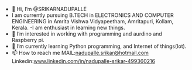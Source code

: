 - 👋 Hi, I’m @SRIKARNADUPALLE
- I am currently pursuing B.TECH in ELECTRONICS AND COMPUTER ENGINEERING in Amrita Vishwa Vidyapeetham,  Amritapuri, Kollam, Kerala.
-I am enthusiast in learning new things.
- 👀 I’m interested in working with programming and aurdino and Raspberry pi.
- 🌱 I’m currently learning Python programming, and Internet of things(Iot).
- 📫 How to reach me MAIL:nadupalle.srikar@hotmail.com
                      Linkedin:www.linkedin.com/in/nadupalle-srikar-499360216
                      

<!---
SRIKARNADUPALLE/SRIKARNADUPALLE is a ✨ special ✨ repository because its `README.md` (this file) appears on your GitHub profile.
You can click the Preview link to take a look at your changes.
--->

